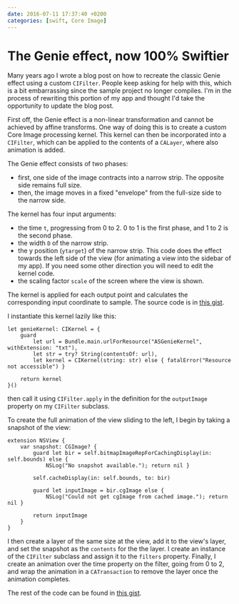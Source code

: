 ```yaml
---
date: 2016-07-11 17:37:40 +0200
categories: [swift, Core Image]
---
```


# The Genie effect, now 100% Swiftier

Many years ago I wrote a blog post on how to recreate the classic Genie effect using a custom `CIFilter`. People keep asking for help with this, which is a bit embarrassing since the sample project no longer compiles. I'm in the process of rewriting this portion of my app and thought I'd take the opportunity to update the blog post.

<!-- more -->

First off, the Genie effect is a non-linear transformation and cannot be achieved by affine transforms. One way of doing this is to create a custom Core Image processing kernel. This kernel can then be incorporated into a `CIFilter`, which can be applied to the contents of a `CALayer`, where also animation is added.

The Genie effect consists of two phases:

* first, one side of the image contracts into a narrow strip. The opposite side remains full size.  
* then, the image moves in a fixed "envelope" from the full-size side to the narrow side.

The kernel has four input arguments: 

* the time `t`, progressing from 0 to 2. 0 to 1 is the first phase, and 1 to 2 is the second phase.
* the width `D` of the narrow strip.
* the y position (`ytarget`) of the narrow strip. This code does the effect towards the left side of the view (for animating a view into the sidebar of my app). If you need some other direction you will need to edit the kernel code.
* the scaling factor `scale` of the screen where the view is shown.

The kernel is applied for each output point and calculates the corresponding input coordinate to sample. The source code is in [this gist](https://gist.github.com/erikaderstedt/a4eba3d7f311d7aa7f0cd967d14058c7).

I instantiate this kernel lazily like this:

	let genieKernel: CIKernel = {
		guard
			let url = Bundle.main.urlForResource("ASGenieKernel", withExtension: "txt"),
			let str = try? String(contentsOf: url),
			let kernel = CIKernel(string: str) else { fatalError("Resource not accessible") }
	
		return kernel
	}()

then call it using `CIFilter.apply` in the definition for the `outputImage` property on my `CIFilter` subclass. 

To create the full animation of the view sliding to the left, I begin by taking a snapshot of the view:

	extension NSView {
		var snapshot: CGImage? {
			guard let bir = self.bitmapImageRepForCachingDisplay(in: self.bounds) else {
				NSLog("No snapshot available."); return nil }
			
			self.cacheDisplay(in: self.bounds, to: bir)
			
			guard let inputImage = bir.cgImage else {
				NSLog("Could not get cgImage from cached image."); return nil }
	
			return inputImage
		}
	}
 	
I then create a layer of the same size at the view, add it to the view's layer, and set the snapshot as the `contents` for the the layer. I create an instance of the `CIFilter` subclass and assign it to the `filters` property. Finally, I create an animation over the time property on the filter, going from 0 to 2, and wrap the animation in a `CATransaction` to remove the layer once the animation completes.

The rest of the code can be found in [this gist](https://gist.github.com/erikaderstedt/8257477c84f855bd67cf6dc45f129b77).


